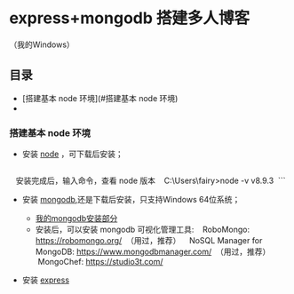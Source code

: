 # express+mongodb 搭建多人博客
（我的Windows）

## 目录
- [搭建基本 node 环境](#搭建基本 node 环境)
- 


### 搭建基本 node 环境
- 安装 [node](https://nodejs.org/zh-cn/) ，可下载后安装；
  ```sh
    安装完成后，输入命令，查看 node 版本
    C:\Users\fairy>node -v
    v8.9.3
  ```
  
- 安装 [mongodb](https://www.mongodb.com/download-center#enterprise),还是下载后安装，只支持Windows 64位系统；
  - [我的mongodb安装部分](https://github.com/fairyly/mynodejs/blob/gh-pages/mongodb%20%E9%83%A8%E5%88%86.md)
  - 安装后，可以安装 mongodb 可视化管理工具: 
    RoboMongo: https://robomongo.org/  （用过，推荐）
    NoSQL Manager for MongoDB: https://www.mongodbmanager.com/  （用过，推荐）
    MongoChef: https://studio3t.com/  
    
- 安装 [express]()
